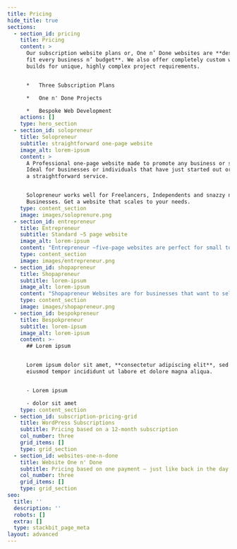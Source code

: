 ```yaml
---
title: Pricing
hide_title: true
sections:
  - section_id: pricing
    title: Pricing
    content: >
      Our subscription website plans or, One n’ Done websites are **designed to
      fit every business n’ budget**. We also offer completely custom website
      builds for unique, highly complex project requirements.


      *   Three Subscription Plans

      *   One n' Done Projects

      *   Bespoke Web Development
    actions: []
    type: hero_section
  - section_id: solopreneur
    title: Solopreneur
    subtitle: straightforward one-page website
    image_alt: lorem-ipsum
    content: >
      A Professional one-page website made to promote any business or service.
      Ideal for businesses or individuals that have just started out or provide
      a straightforward service.


      Solopreneur works well for Freelancers, Independents and snazzy new
      Businesses. Get a website that scales to your needs.
    type: content_section
    image: images/soloprenure.png
  - section_id: entrepreneur
    title: Entrepreneur
    subtitle: Standard ~5 page website
    image_alt: lorem-ipsum
    content: "Entrepreneur ~five-page websites are perfect for small to medium-sized businesses and freelancers, that want to provide standard services to their\_customers.\n\nIdeal for anyone in the Art & Beauty, Design, Construction and Legal industries.\n"
    type: content_section
    image: images/entrepreneur.png
  - section_id: shopapreneur
    title: Shopapreneur
    subtitle: lorem-ipsum
    image_alt: lorem-ipsum
    content: "Shopapreneur Websites are for businesses that want to sell products or services online. All eCommerce websites are built using WooCommerce allowing for a large selection of plugins and store customizations.\n\nAll Stores are integrated with PayPal or Stripe as standard gateways. With an added charge we can integrate your\_store with\_[*almost any other payment gateway*](https://woocommerce.com/product-category/woocommerce-extensions/payment-gateways/)\_you require.\n"
    type: content_section
    image: images/shopapreneur.png
  - section_id: bespokpreneur
    title: Bespokpreneur
    subtitle: lorem-ipsum
    image_alt: lorem-ipsum
    content: >-
      ## Lorem ipsum


      Lorem ipsum dolor sit amet, **consectetur adipiscing elit**, sed do
      eiusmod tempor incididunt ut labore et dolore magna aliqua.


      - Lorem ipsum

      - dolor sit amet
    type: content_section
  - section_id: subscription-pricing-grid
    title: WordPress Subscriptions
    subtitle: Pricing based on a 12-month subscription
    col_number: three
    grid_items: []
    type: grid_section
  - section_id: websites-one-n-done
    title: Website One n' Done
    subtitle: Pricing based on one payment – just like back in the day.
    col_number: three
    grid_items: []
    type: grid_section
seo:
  title: ''
  description: ''
  robots: []
  extra: []
  type: stackbit_page_meta
layout: advanced
---
```

